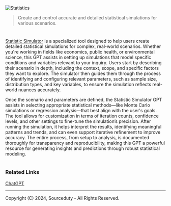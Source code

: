 ![Statistics](https://github.com/user-attachments/assets/21ebf1fc-abab-4c25-a7fd-2de7f4122946)

> Create and control accurate and detailed statistical simulations for various scenarios.
#

[Statistic Simulator](https://chatgpt.com/g/g-BuaPnD6NF-statistic-simulator) is a specialized tool designed to help users create detailed statistical simulations for complex, real-world scenarios. Whether you're working in fields like economics, public health, or environmental science, this GPT assists in setting up simulations that model specific conditions and variables relevant to your inquiry. Users start by describing their scenario in depth, including the context, scope, and specific factors they want to explore. The simulator then guides them through the process of identifying and configuring relevant parameters, such as sample size, distribution types, and key variables, to ensure the simulation reflects real-world nuances accurately.

Once the scenario and parameters are defined, the Statistic Simulator GPT assists in selecting appropriate statistical methods—like Monte Carlo simulations or regression analysis—that best align with the user's goals. The tool allows for customization in terms of iteration counts, confidence levels, and other settings to fine-tune the simulation’s precision. After running the simulation, it helps interpret the results, identifying meaningful patterns and trends, and can even support iterative refinement to improve accuracy. The entire process, from setup to analysis, is documented thoroughly for transparency and reproducibility, making this GPT a powerful resource for generating insights and predictions through robust statistical modeling.

#
### Related Links

[ChatGPT](https://github.com/sourceduty/ChatGPT)

***
Copyright (C) 2024, Sourceduty - All Rights Reserved.
